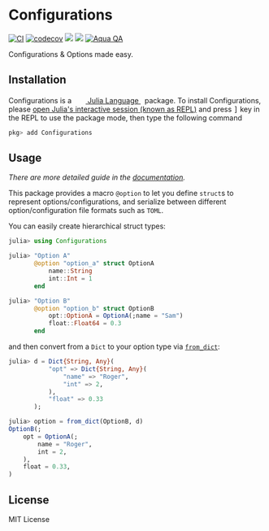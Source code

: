 # Configurations

[![CI][ci-img]][ci-url]
[![codecov](https://codecov.io/gh/Roger-luo/Configurations.jl/branch/master/graph/badge.svg?token=U604BQGRV1)](https://codecov.io/gh/Roger-luo/Configurations.jl)
[![][docs-stable-img]][docs-stable-url]
[![][docs-dev-img]][docs-dev-url]
[![Aqua QA][aqua-img]][aqua-url]

Configurations & Options made easy.

## Installation

<p>
Configurations is a &nbsp;
    <a href="https://julialang.org">
        <img src="https://raw.githubusercontent.com/JuliaLang/julia-logo-graphics/master/images/julia.ico" width="16em">
        Julia Language
    </a>
    &nbsp; package. To install Configurations,
    please <a href="https://docs.julialang.org/en/v1/manual/getting-started/">open
    Julia's interactive session (known as REPL)</a> and press <kbd>]</kbd> key in the REPL to use the package mode, then type the following command
</p>

```julia
pkg> add Configurations
```

## Usage

*There are more detailed guide in the [documentation][docs-stable-url].*

This package provides a macro `@option` to let you define `struct`s to represent options/configurations, and serialize between
different option/configuration file formats such as `TOML`.

You can easily create hierarchical struct types:

```julia
julia> using Configurations

julia> "Option A"
       @option "option_a" struct OptionA
           name::String
           int::Int = 1
       end

julia> "Option B"
       @option "option_b" struct OptionB
           opt::OptionA = OptionA(;name = "Sam")
           float::Float64 = 0.3
       end
```

and then convert from a `Dict` to your option type via [`from_dict`](@ref):

```julia
julia> d = Dict{String, Any}(
           "opt" => Dict{String, Any}(
               "name" => "Roger",
               "int" => 2,
           ),
           "float" => 0.33
       );

julia> option = from_dict(OptionB, d)
OptionB(;
    opt = OptionA(;
        name = "Roger",
        int = 2,
    ),
    float = 0.33,
)
```

## License

MIT License

[ci-img]: https://github.com/Roger-luo/Configurations.jl/workflows/CI/badge.svg
[ci-url]: https://github.com/Roger-luo/Configurations.jl/actions
[codecov-img]: https://codecov.io/gh/Roger-luo/Configurations.jl/branch/master/graph/badge.svg?token=U604BQGRV1
[codecov-url]: https://codecov.io/gh/Roger-luo/Configurations.jl
[docs-dev-img]: https://img.shields.io/badge/docs-dev-blue.svg
[docs-dev-url]: https://Roger-luo.github.io/Configurations.jl/dev/
[docs-stable-img]: https://img.shields.io/badge/docs-stable-blue.svg
[docs-stable-url]: https://Roger-luo.github.io/Configurations.jl/stable
[aqua-img]: https://img.shields.io/badge/Aqua.jl-%F0%9F%8C%A2-aqua.svg
[aqua-url]: https://github.com/JuliaTesting/Aqua.jl
